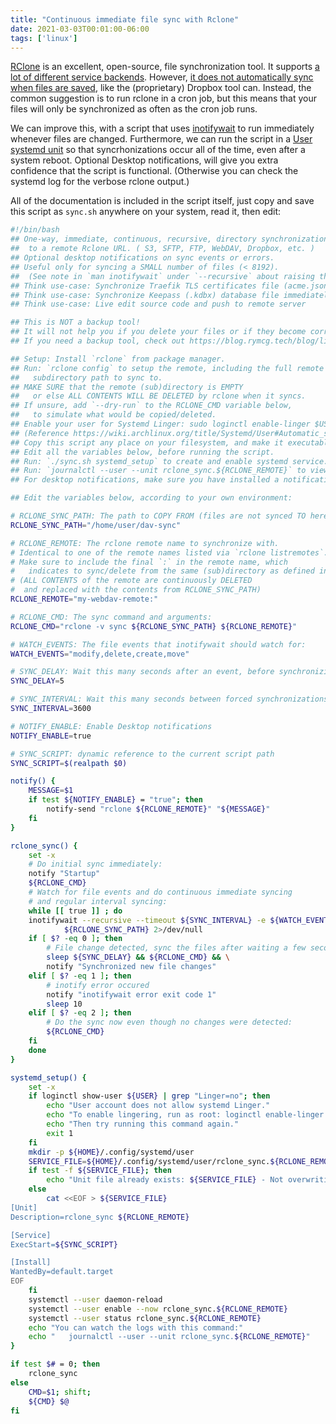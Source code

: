```yaml
---
title: "Continuous immediate file sync with Rclone"
date: 2021-03-03T00:01:00-06:00
tags: ['linux']
---
```


[RClone](https://rclone.org/) is an excellent, open-source, file synchronization
tool. It supports [a lot of different service
backends](https://rclone.org/overview/). However, [it does not automatically
sync when files are saved](https://github.com/rclone/rclone/issues/249), like
the (proprietary) Dropbox tool can. Instead, the common suggestion is to run
rclone in a cron job, but this means that your files will only be synchronized
as often as the cron job runs.

We can improve this, with a script that uses
[inotifywait](https://linux.die.net/man/1/inotifywait) to run
immediately whenever files are changed. Furthermore, we can run the
script in a [User systemd
unit](https://wiki.archlinux.org/title/Systemd/User) so that
syncrhonizations occur all of the time, even after a system reboot.
Optional Desktop notifications, will give you extra confidence that
the script is functional. (Otherwise you can check the systemd log for
the verbose rclone output.)

All of the documentation is included in the script itself, just copy and save
this script as `sync.sh` anywhere on your system, read it, then edit:

```sh
#!/bin/bash
## One-way, immediate, continuous, recursive, directory synchronization
##  to a remote Rclone URL. ( S3, SFTP, FTP, WebDAV, Dropbox, etc. )
## Optional desktop notifications on sync events or errors.
## Useful only for syncing a SMALL number of files (< 8192).
##  (See note in `man inotifywait` under `--recursive` about raising this limit.)
## Think use-case: Synchronize Traefik TLS certificates file (acme.json)
## Think use-case: Synchronize Keepass (.kdbx) database file immediately on save.
## Think use-case: Live edit source code and push to remote server

## This is NOT a backup tool!
## It will not help you if you delete your files or if they become corrupted.
## If you need a backup tool, check out https://blog.rymcg.tech/blog/linux/restic_backup

## Setup: Install `rclone` from package manager.
## Run: `rclone config` to setup the remote, including the full remote
##   subdirectory path to sync to.
## MAKE SURE that the remote (sub)directory is EMPTY
##   or else ALL CONTENTS WILL BE DELETED by rclone when it syncs.
## If unsure, add `--dry-run` to the RCLONE_CMD variable below,
##   to simulate what would be copied/deleted.
## Enable your user for Systemd Linger: sudo loginctl enable-linger $USER
## (Reference https://wiki.archlinux.org/title/Systemd/User#Automatic_start-up_of_systemd_user_instances)
## Copy this script any place on your filesystem, and make it executable: `chown +x sync.sh`
## Edit all the variables below, before running the script.
## Run: `./sync.sh systemd_setup` to create and enable systemd service.
## Run: `journalctl --user --unit rclone_sync.${RCLONE_REMOTE}` to view the logs.
## For desktop notifications, make sure you have installed a notification daemon (eg. dunst)

## Edit the variables below, according to your own environment:

# RCLONE_SYNC_PATH: The path to COPY FROM (files are not synced TO here):
RCLONE_SYNC_PATH="/home/user/dav-sync"

# RCLONE_REMOTE: The rclone remote name to synchronize with.
# Identical to one of the remote names listed via `rclone listremotes`.
# Make sure to include the final `:` in the remote name, which
#   indicates to sync/delete from the same (sub)directory as defined in the URL.
# (ALL CONTENTS of the remote are continuously DELETED
#  and replaced with the contents from RCLONE_SYNC_PATH)
RCLONE_REMOTE="my-webdav-remote:"

# RCLONE_CMD: The sync command and arguments:
RCLONE_CMD="rclone -v sync ${RCLONE_SYNC_PATH} ${RCLONE_REMOTE}"

# WATCH_EVENTS: The file events that inotifywait should watch for:
WATCH_EVENTS="modify,delete,create,move"

# SYNC_DELAY: Wait this many seconds after an event, before synchronizing:
SYNC_DELAY=5

# SYNC_INTERVAL: Wait this many seconds between forced synchronizations:
SYNC_INTERVAL=3600

# NOTIFY_ENABLE: Enable Desktop notifications
NOTIFY_ENABLE=true

# SYNC_SCRIPT: dynamic reference to the current script path
SYNC_SCRIPT=$(realpath $0)

notify() {
    MESSAGE=$1
    if test ${NOTIFY_ENABLE} = "true"; then
        notify-send "rclone ${RCLONE_REMOTE}" "${MESSAGE}"
    fi
}

rclone_sync() {
    set -x
    # Do initial sync immediately:
    notify "Startup"
    ${RCLONE_CMD}
    # Watch for file events and do continuous immediate syncing
    # and regular interval syncing:
    while [[ true ]] ; do
	inotifywait --recursive --timeout ${SYNC_INTERVAL} -e ${WATCH_EVENTS} \
		    ${RCLONE_SYNC_PATH} 2>/dev/null
	if [ $? -eq 0 ]; then
	    # File change detected, sync the files after waiting a few seconds:
	    sleep ${SYNC_DELAY} && ${RCLONE_CMD} && \
		notify "Synchronized new file changes"
	elif [ $? -eq 1 ]; then
	    # inotify error occured
	    notify "inotifywait error exit code 1"
        sleep 10
	elif [ $? -eq 2 ]; then
	    # Do the sync now even though no changes were detected:
	    ${RCLONE_CMD}
	fi
    done
}

systemd_setup() {
    set -x
    if loginctl show-user ${USER} | grep "Linger=no"; then
	    echo "User account does not allow systemd Linger."
	    echo "To enable lingering, run as root: loginctl enable-linger $USER"
	    echo "Then try running this command again."
	    exit 1
    fi
    mkdir -p ${HOME}/.config/systemd/user
    SERVICE_FILE=${HOME}/.config/systemd/user/rclone_sync.${RCLONE_REMOTE}.service
    if test -f ${SERVICE_FILE}; then
	    echo "Unit file already exists: ${SERVICE_FILE} - Not overwriting."
    else
	    cat <<EOF > ${SERVICE_FILE}
[Unit]
Description=rclone_sync ${RCLONE_REMOTE}

[Service]
ExecStart=${SYNC_SCRIPT}

[Install]
WantedBy=default.target
EOF
    fi
    systemctl --user daemon-reload
    systemctl --user enable --now rclone_sync.${RCLONE_REMOTE}
    systemctl --user status rclone_sync.${RCLONE_REMOTE}
    echo "You can watch the logs with this command:"
    echo "   journalctl --user --unit rclone_sync.${RCLONE_REMOTE}"
}

if test $# = 0; then
    rclone_sync
else
    CMD=$1; shift;
    ${CMD} $@
fi
```
